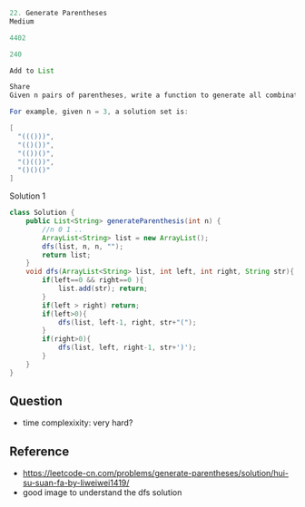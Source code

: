 ```java
22. Generate Parentheses
Medium

4402

240

Add to List

Share
Given n pairs of parentheses, write a function to generate all combinations of well-formed parentheses.

For example, given n = 3, a solution set is:

[
  "((()))",
  "(()())",
  "(())()",
  "()(())",
  "()()()"
]
```

Solution 1
```java
class Solution {
    public List<String> generateParenthesis(int n) {
        //n 0 1 ..
        ArrayList<String> list = new ArrayList();
        dfs(list, n, n, "");
        return list;
    }
    void dfs(ArrayList<String> list, int left, int right, String str){
        if(left==0 && right==0 ){
            list.add(str); return;
        }
        if(left > right) return;
        if(left>0){
            dfs(list, left-1, right, str+"(");
        }
        if(right>0){
            dfs(list, left, right-1, str+')');
        }
    }
}
```
 ## Question
 - time complexixity: very hard?

## Reference
- https://leetcode-cn.com/problems/generate-parentheses/solution/hui-su-suan-fa-by-liweiwei1419/
- good image to understand the dfs solution
